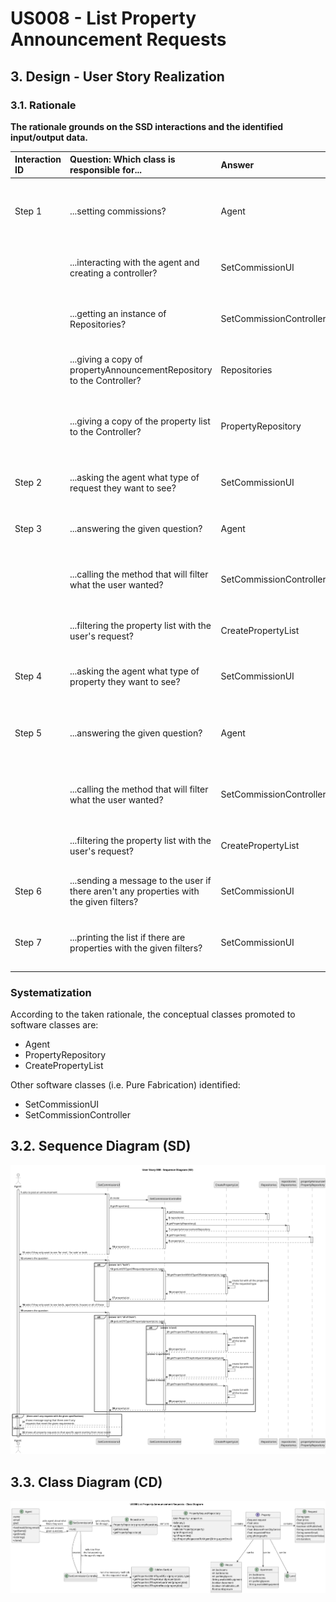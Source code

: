 # US008 - List Property Announcement Requests

## 3. Design - User Story Realization

### 3.1. Rationale

**The rationale grounds on the SSD interactions and the identified input/output data.**

| Interaction ID | Question: Which class is responsible for...                                                    | Answer                  | Justification (with patterns)                                                                                |
|:---------------|:-----------------------------------------------------------------------------------------------|:------------------------|:-------------------------------------------------------------------------------------------------------------|
| Step 1  		     | ...setting commissions?                                                                        | Agent                   | The agent is the one setting commissions from the client and publishing the sale in the system.               |
| 		             | ...interacting with the agent and creating a controller?                                       | SetCommissionUI         | The UI will be the bridge between the user and the controller.                                               |
|                | ...getting an instance of Repositories?                                                        | SetCommissionController | The Controller is the bridge between the UI and the repositories.                                            |
| 		             | ...giving a copy of propertyAnnouncementRepository to the Controller?							                               | Repositories            | Repositories stores information about all kinds of repositories.                                             |
| 		             | ...giving a copy of the property list to the Controller?							                                | PropertyRepository      | The PropertyRepository stores a list of all properties on the system (and their requests).                   |
| Step 2  		     | ...asking the agent what type of request they want to see?							                              | SetCommissionUI         | The UI is responsible for interacting with the user.                                                         |
| Step 3  		     | ...answering the given question?							                                                        | Agent                   | The user is the one that chooses what type of requests he wants listed.                                      |
| 		             | ...calling the method that will filter what the user wanted?							                            | SetCommissionController | The Controller is the bridge between the UI and the rest of the software.                                    |
| 		             | ...filtering the property list with the user's request?							                                 | CreatePropertyList      | CreatePropertyList will change a given list, filtering its items.                                            |
| Step 4  		     | ...asking the agent what type of property they want to see?							                             | SetCommissionUI         | The UI is responsible for interacting with the user.                                                         |
| Step 5  		     | ...answering the given question?							                                                        | Agent                   | The user is the one that chooses what type of properties (land, apartment or house) he wants listed.         |
| 		             | ...calling the method that will filter what the user wanted?							                            | SetCommissionController | The Controller is the bridge between the UI and the rest of the software.                                    |
| 		             | ...filtering the property list with the user's request?							                                 | CreatePropertyList      | CreatePropertyList will change a given list, filtering its items.                                            |
| Step 6  		     | ...sending a message to the user if there aren't any properties with the given filters?							 | SetCommissionUI         | The UI is responsible for interacting with the user.                                                         |
| Step 7  		     | ...printing the list if there are properties with the given filters?							             | SetCommissionUI         | The UI is responsible for showing the list of properties to the user.                                        |

### Systematization ##

According to the taken rationale, the conceptual classes promoted to software classes are:

* Agent
* PropertyRepository
* CreatePropertyList

Other software classes (i.e. Pure Fabrication) identified:
* SetCommissionUI
* SetCommissionController

## 3.2. Sequence Diagram (SD)

![US008-SD](svg/US008-SD.svg)

## 3.3. Class Diagram (CD)

![US008-CD](svg/US008-CD.svg)
